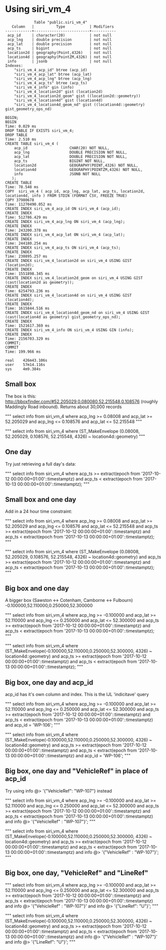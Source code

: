 
Using siri\_vm\_4
=============

```
             Table "public.siri_vm_4"
   Column   |          Type           | Modifiers
------------+-------------------------+-----------
 acp_id     | character(20)           | not null
 acp_lng    | double precision        | not null
 acp_lat    | double precision        | not null
 acp_ts     | bigint                  | not null
 location2d | geography(Point,4326)   | not null
 location4d | geography(PointZM,4326) | not null
 info       | jsonb                   | not null
Indexes:
    "siri_vm_4_acp_id" btree (acp_id)
    "siri_vm_4_acp_lat" btree (acp_lat)
    "siri_vm_4_acp_lng" btree (acp_lng)
    "siri_vm_4_acp_ts" btree (acp_ts)
    "siri_vm_4_info" gin (info)
    "siri_vm_4_location2d" gist (location2d)
    "siri_vm_4_location2d_geom" gist ((location2d::geometry))
    "siri_vm_4_location4d" gist (location4d)
    "siri_vm_4_location4d_geom_nd" gist ((location4d::geometry) gist_geometry_ops_nd)
```

```
BEGIN;
BEGIN
Time: 0.029 ms
DROP TABLE IF EXISTS siri_vm_4;
DROP TABLE
Time: 2.510 ms
CREATE TABLE siri_vm_4 (
    acp_id                   CHAR(20) NOT NULL,
    acp_lng                  DOUBLE PRECISION NOT NULL,
    acp_lat                  DOUBLE PRECISION NOT NULL,
    acp_ts                   BIGINT NOT NULL,
    location2d               GEOGRAPHY(POINT,4326) NOT NULL,
    location4d               GEOGRAPHY(POINTZM,4326) NOT NULL,
    info                     JSONB NOT NULL
   );
CREATE TABLE
Time: 78.548 ms
COPY  siri_vm_4 ( acp_id, acp_lng, acp_lat, acp_ts, location2d, location4d, info ) FROM STDIN (FORMAT CSV, FREEZE TRUE)
COPY 37980678
Time: 11270490.052 ms
CREATE INDEX siri_vm_4_acp_id ON siri_vm_4 (acp_id);
CREATE INDEX
Time: 512786.429 ms
CREATE INDEX siri_vm_4_acp_lng ON siri_vm_4 (acp_lng);
CREATE INDEX
Time: 243200.378 ms
CREATE INDEX siri_vm_4_acp_lat ON siri_vm_4 (acp_lat);
CREATE INDEX
Time: 244180.254 ms
CREATE INDEX siri_vm_4_acp_ts ON siri_vm_4 (acp_ts);
CREATE INDEX
Time: 230895.257 ms
CREATE INDEX siri_vm_4_location2d on siri_vm_4 USING GIST (location2d);
CREATE INDEX
Time: 1551898.345 ms
CREATE INDEX siri_vm_4_location2d_geom on siri_vm_4 USING GIST (cast(location2d as geometry));
CREATE INDEX
Time: 6254793.236 ms
CREATE INDEX siri_vm_4_location4d on siri_vm_4 USING GIST (location4d);
CREATE INDEX
Time: 1615844.516 ms
CREATE INDEX siri_vm_4_location4d_geom_nd on siri_vm_4 USING GIST (cast(location4d as geometry) gist_geometry_ops_nd);
CREATE INDEX
Time: 1521617.369 ms
CREATE INDEX siri_vm_4_info ON siri_vm_4 USING GIN (info);
CREATE INDEX
Time: 2156703.329 ms
COMMIT;
COMMIT
Time: 199.966 ms

real    426m43.106s
user    57m14.116s
sys     4m9.384s
```

Small box
---------

The box is this:
http://bboxfinder.com/#52.205029,0.080080,52.215548,0.108576 (roughly
Maddingly Road inbound). Returns about 30,000 records

"""
select info from siri_vm_4 where acp_lng >= 0.08008 and acp_lat >= 52.205029 and acp_lng <= 0.108576 and acp_lat <= 52.215548
"""

"""
select info from siri_vm_4 where (ST_MakeEnvelope (0.08008, 52.205029, 0.108576, 52.215548, 4326) ~ location4d::geometry)
"""

One day
-------

Try just retrieving a full day's data:

"""
select info from siri_vm_4 where acp_ts >= extract(epoch from '2017-10-12 00:00:00+01:00'::timestamptz) and acp_ts < extract(epoch from '2017-10-13 00:00:00+01:00'::timestamptz);
"""

Small box and one day
---------------------

Add in a 24 hour time constraint:

"""
select info from siri_vm_4 where acp_lng >= 0.08008 and acp_lat >= 52.205029 and acp_lng <= 0.108576 and acp_lat <= 52.215548 and acp_ts >= extract(epoch from '2017-10-12 00:00:00+01:00'::timestamptz) and acp_ts < extract(epoch from '2017-10-13 00:00:00+01:00'::timestamptz);
"""

"""
select info from siri_vm_4 where (ST_MakeEnvelope (0.08008, 52.205029, 0.108576, 52.215548, 4326) ~ location4d::geometry) and acp_ts >= extract(epoch from '2017-10-12 00:00:00+01:00'::timestamptz) and acp_ts < extract(epoch from '2017-10-13 00:00:00+01:00'::timestamptz);
"""

Big box and one day
-------------------

A bigger box (Sawston <-> Cotenham, Camborne <-> Fulbourn) -0.100000,52.110000,0.250000,52.300000

"""
select info from siri_vm_4 where acp_lng >= -0.100000 and acp_lat >= 52.110000 and acp_lng <= 0.250000 and acp_lat <= 52.300000 and acp_ts >= extract(epoch from '2017-10-12 00:00:00+01:00'::timestamptz) and acp_ts < extract(epoch from '2017-10-13 00:00:00+01:00'::timestamptz);
"""

"""
select info from siri_vm_4 where (ST_MakeEnvelope(-0.100000,52.110000,0.250000,52.300000, 4326) ~ location4d::geometry) and acp_ts >= extract(epoch from '2017-10-12 00:00:00+01:00'::timestamptz) and acp_ts < extract(epoch from '2017-10-13 00:00:00+01:00'::timestamptz);
"""

Big box, one day and acp\_id
---------------------------

acp\_id has it's own column and index. This is the IJL 'indicitave' query

"""
select info from siri_vm_4 where acp_lng >= -0.100000 and acp_lat >= 52.110000 and acp_lng <= 0.250000 and acp_lat <= 52.300000 and acp_ts >= extract(epoch from '2017-10-12 00:00:00+01:00'::timestamptz) and acp_ts < extract(epoch from '2017-10-13 00:00:00+01:00'::timestamptz) and acp_id = 'WP-106';
"""

"""
select info from siri_vm_4 where (ST_MakeEnvelope(-0.100000,52.110000,0.250000,52.300000, 4326) ~ location4d::geometry) and acp_ts >= extract(epoch from '2017-10-12 00:00:00+01:00'::timestamptz) and acp_ts < extract(epoch from '2017-10-13 00:00:00+01:00'::timestamptz) and acp_id = 'WP-106';
"""

Big box, one day and "VehicleRef" in place of acp\_id
----------------------------------------------------

Try using info @> '{"VehicleRef": "WP-107"} instead

"""
select info from siri_vm_4 where acp_lng >= -0.100000 and acp_lat >= 52.110000 and acp_lng <= 0.250000 and acp_lat <= 52.300000 and acp_ts >= extract(epoch from '2017-10-12 00:00:00+01:00'::timestamptz) and acp_ts < extract(epoch from '2017-10-13 00:00:00+01:00'::timestamptz) and info @> '{"VehicleRef" : "WP-107"}';
"""

"""
select info from siri_vm_4 where (ST_MakeEnvelope(-0.100000,52.110000,0.250000,52.300000, 4326) ~ location4d::geometry) and acp_ts >= extract(epoch from '2017-10-12 00:00:00+01:00'::timestamptz) and acp_ts < extract(epoch from '2017-10-13 00:00:00+01:00'::timestamptz) and info @> '{"VehicleRef" : "WP-107"}';
"""

Big box, one day, "VehicleRef" and "LineRef"
--------------------------------------------

"""
select info from siri_vm_4 where acp_lng >= -0.100000 and acp_lat >= 52.110000 and acp_lng <= 0.250000 and acp_lat <= 52.300000 and acp_ts >= extract(epoch from '2017-10-12 00:00:00+01:00'::timestamptz) and acp_ts < extract(epoch from '2017-10-13 00:00:00+01:00'::timestamptz) and info @> '{"VehicleRef" : "WP-107"}' and info @> '{"LineRef": "U"}';
"""

"""
select info from siri_vm_4 where (ST_MakeEnvelope(-0.100000,52.110000,0.250000,52.300000, 4326) ~ location4d::geometry) and acp_ts >= extract(epoch from '2017-10-12 00:00:00+01:00'::timestamptz) and acp_ts < extract(epoch from '2017-10-13 00:00:00+01:00'::timestamptz) and info @> '{"VehicleRef" : "WP-107"}' and info @> '{"LineRef": "U"}';
"""
